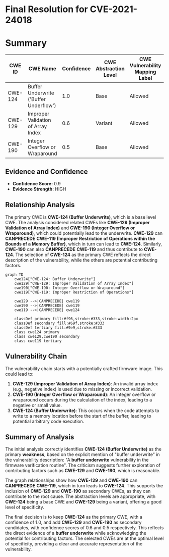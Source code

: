 # Final Resolution for CVE-2021-24018

# Summary
| CWE ID | CWE Name | Confidence | CWE Abstraction Level | CWE Vulnerability Mapping Label | CWE-Vulnerability Mapping Notes |
|---|---|---|---|---|---|
| CWE-124 | Buffer Underwrite ('Buffer Underflow') | 1.0 | Base | Allowed | Primary CWE |
| CWE-129 | Improper Validation of Array Index | 0.6 | Variant | Allowed | Secondary Candidate |
| CWE-190 | Integer Overflow or Wraparound | 0.5 | Base | Allowed | Secondary Candidate |

## Evidence and Confidence

*   **Confidence Score:** 0.9
*   **Evidence Strength:** HIGH

## Relationship Analysis
The primary CWE is **CWE-124 (Buffer Underwrite)**, which is a base level CWE. The analysis considered related CWEs like **CWE-129 (Improper Validation of Array Index)** and **CWE-190 (Integer Overflow or Wraparound)**, which could potentially lead to the underwrite. **CWE-129** can **CANPRECEDE** **CWE-119 (Improper Restriction of Operations within the Bounds of a Memory Buffer)**, which in turn can lead to **CWE-124**. Similarly, **CWE-190** can also **CANPRECEDE** **CWE-119** and thus contribute to **CWE-124**. The selection of **CWE-124** as the primary CWE reflects the direct description of the vulnerability, while the others are potential contributing factors.

```mermaid
graph TD
    cwe124["CWE-124: Buffer Underwrite"]
    cwe129["CWE-129: Improper Validation of Array Index"]
    cwe190["CWE-190: Integer Overflow or Wraparound"]
    cwe119["CWE-119: Improper Restriction of Operations"]
    
    cwe129 -->|CANPRECEDE| cwe119
    cwe190 -->|CANPRECEDE| cwe119
    cwe119 -->|CANPRECEDE| cwe124
    
    classDef primary fill:#f96,stroke:#333,stroke-width:2px
    classDef secondary fill:#69f,stroke:#333
    classDef tertiary fill:#9e9,stroke:#333
    class cwe124 primary
    class cwe129,cwe190 secondary
    class cwe119 tertiary
```

## Vulnerability Chain
The vulnerability chain starts with a potentially crafted firmware image. This could lead to:
1.  **CWE-129 (Improper Validation of Array Index)**: An invalid array index (e.g., negative index) is used due to missing or incorrect validation.
2.  **CWE-190 (Integer Overflow or Wraparound)**: An integer overflow or wraparound occurs during the calculation of the index, leading to a negative or small value.
3.  **CWE-124 (Buffer Underwrite)**: This occurs when the code attempts to write to a memory location before the start of the buffer, leading to potential arbitrary code execution.

## Summary of Analysis
The initial analysis correctly identifies **CWE-124 (Buffer Underwrite)** as the primary **weakness**, based on the explicit mention of "buffer underwrite" in the vulnerability description: "A **buffer underwrite** vulnerability in the firmware verification routine". The criticism suggests further exploration of contributing factors such as **CWE-129** and **CWE-190**, which is reasonable.

The graph relationships show how **CWE-129** and **CWE-190** can **CANPRECEDE** **CWE-119**, which in turn leads to **CWE-124**. This supports the inclusion of **CWE-129** and **CWE-190** as secondary CWEs, as they can contribute to the root cause. The abstraction levels are appropriate, with **CWE-124** being a base CWE and **CWE-129** being a variant, offering a good level of specificity.

The final decision is to keep **CWE-124** as the primary CWE, with a confidence of 1.0, and add **CWE-129** and **CWE-190** as secondary candidates, with confidence scores of 0.6 and 0.5 respectively. This reflects the direct evidence of a **buffer underwrite** while acknowledging the potential for contributing factors. The selected CWEs are at the optimal level of specificity, providing a clear and accurate representation of the vulnerability.